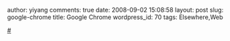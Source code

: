author: yiyang
comments: true
date: 2008-09-02 15:08:58
layout: post
slug: google-chrome
title: Google Chrome
wordpress_id: 70
tags: Elsewhere,Web

[#](http://books.google.com/books?id=8UsqHohwwVYC&printsec=frontcover#PPP1,M1)
